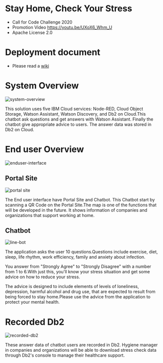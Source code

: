 # Stay Home, Check Your Stress
- Call for Code Challenge 2020
- Promotion Video https://youtu.be/UXoX6_Whm_U
- Apache License 2.0

# Deployment document
- Please read a [wiki](https://github.com/kolinz/stayhome-checkyourstress/wiki/Deployment)

# System Overview
![system-overview](https://github.com/kolinz/stayhome-checkyourstress/blob/master/docs/system-overview.png)

This solution uses five IBM Cloud services: Node-RED, Cloud Object Storage, Watson Assistant, Watson Discovery, and Db2 on Cloud.This chatbot ask questions and get answers with Watson Assistant. Finally the chatbot give appropriate advice to users. The answer data was stored in Db2 on Cloud.

# End user Overview
![enduser-interface](https://github.com/kolinz/stayhome-checkyourstress/blob/master/docs/enduser-interface.png)

## Portal Site
![portal site](https://github.com/kolinz/stayhome-checkyourstress/blob/master/docs/portal-site.png)

The End user interface have Portal Site and Chatbot. This Chatbot start by scanning a QR Code on the Portal Site.The map is one of the functions that will be developed in the future. It shows information of companies and organizations that support working at home.

## Chatbot
![line-bot](https://github.com/kolinz/stayhome-checkyourstress/blob/master/docs/line-chatbot.png)

The application asks the user 10 questions.Questions include exercise, diet, sleep, life rhythm, work efficiency, family and anxiety about infection.

You answer from "Strongly Agree" to "Strongly Disagree" with a number from 1 to 6.With just this, you'll know your stress situation and get some advice on how to reduce your stress.

The advice is designed to include elements of levels of loneliness, depression, harmful alcohol and drug use, that are expected to result from being forced to stay home.Please use the advice from the application to protect your mental health.

# Recorded Db2
![recorded-db2](https://github.com/kolinz/stayhome-checkyourstress/blob/master/docs/insertdata-db2.png)

These answer data of chatbot users are recorded in Db2. Hygiene manager in companies and organizations will be able to download stress check data through Db2's console to manage their healthcare support.

